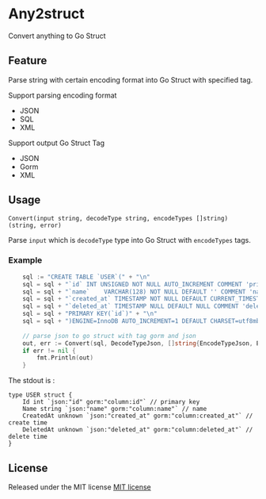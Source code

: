 # Any2struct
Convert anything to Go Struct

## Feature
Parse string with certain encoding format into Go Struct with specified tag.

Support parsing encoding format
- JSON
- SQL
- XML

Support output Go Struct Tag
- JSON
- Gorm
- XML

## Usage
```
Convert(input string, decodeType string, encodeTypes []string) (string, error)
```
Parse `input` which is `decodeType` type into Go Struct with `encodeTypes` tags.

### Example
```go
	sql := "CREATE TABLE `USER`(" + "\n"
	sql = sql + "`id` INT UNSIGNED NOT NULL AUTO_INCREMENT COMMENT 'primary key'," + "\n"
	sql = sql + "`name`    VARCHAR(128) NOT NULL DEFAULT '' COMMENT 'name'," + "\n"
	sql = sql + "`created_at` TIMESTAMP NOT NULL DEFAULT CURRENT_TIMESTAMP COMMENT 'create time'," + "\n"
	sql = sql + "`deleted_at` TIMESTAMP NULL DEFAULT NULL COMMENT 'delete time'," + "\n"
	sql = sql + "PRIMARY KEY(`id`)" + "\n"
	sql = sql + ")ENGINE=InnoDB AUTO_INCREMENT=1 DEFAULT CHARSET=utf8mb4 COMMENT='user table';" + "\n"
    
	// parse json to go struct with tag gorm and json
	out, err := Convert(sql, DecodeTypeJson, []string{EncodeTypeJson, EncodeTypeGorm})
	if err != nil {
		fmt.Println(out)
	}
```

The stdout is :
```text
type USER struct { 
    Id int `json:"id" gorm:"column:id"` // primary key
    Name string `json:"name" gorm:"column:name"` // name
    CreatedAt unknown `json:"created_at" gorm:"column:created_at"` // create time
    DeletedAt unknown `json:"deleted_at" gorm:"column:deleted_at"` // delete time
}
```

## License
Released under the MIT license [MIT license](https://github.com/jakseer/any2struct/blob/master/LICENSE)